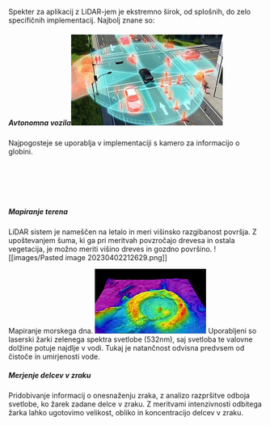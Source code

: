 Spekter za aplikacij z LiDAR-jem je ekstremno širok, od splošnih, do zelo specifičnih implementacij. Najbolj znane so:

##### Avtonomna vozila![right](images/ai-cars.png)
Najpogosteje se uporablja v implementaciji s kamero za informacijo o globini.

</br>
</br>
</br>
</br>

##### Mapiranje terena
LiDAR sistem je nameščen na letalo in meri višinsko razgibanost površja.
Z upoštevanjem šuma, ki ga pri meritvah povzročajo drevesa in ostala vegetacija, je možno meriti višino dreves in gozdno površino.
![[images/Pasted image 20230402212629.png]]

Mapiranje morskega dna. ![right](images/sea-floor.png)
Uporabljeni so laserski žarki zelenega spektra svetlobe (532nm), saj svetloba te valovne dolžine potuje najdlje v vodi. Tukaj je natančnost odvisna predvsem od čistoče in umirjenosti vode.


##### Merjenje delcev v zraku
Pridobivanje informacij o onesnaženju zraka, z analizo razpršitve odboja svetlobe, ko žarek zadane delce v zraku. Z meritvami intenzivnosti odbitega žarka lahko ugotovimo velikost, obliko in koncentracijo delcev v zraku.


